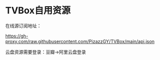 # TVBox自用资源

在线源订阅地址：

https://gh-proxy.com/raw.githubusercontent.com/PizazzGY/TVBox/main/api.json

云盘资源需要登录：豆瓣→阿里云盘登录
